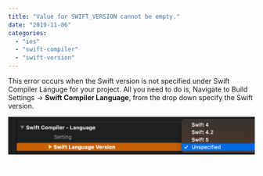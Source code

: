 ```yaml
---
title: "Value for SWIFT_VERSION cannot be empty."
date: "2019-11-06"
categories: 
  - "ios"
  - "swift-compiler"
  - "swift-version"
---
```


This error occurs when the Swift version is not specified under Swift Compiler Languge for your project. All you need to do is, Navigate to Build Settings -> **Swift Compiler Language**, from the drop down specify the Swift version.

![](/assets/images/Preview.png)

**![](/assets/images/img_5ef70da19af09.gif)**
